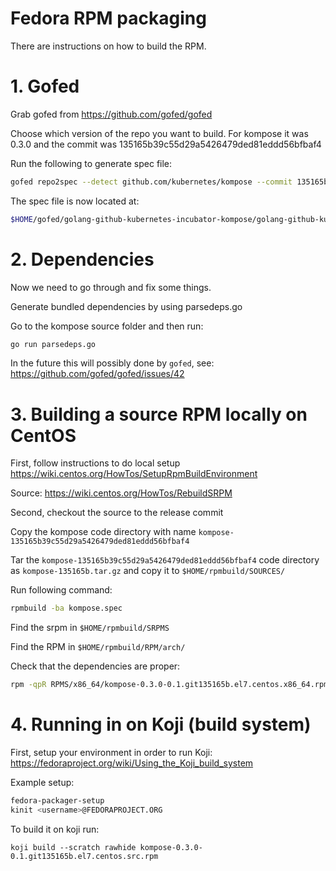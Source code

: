# Fedora RPM packaging

There are instructions on how to build the RPM.

# 1. Gofed

Grab gofed from https://github.com/gofed/gofed

Choose which version of the repo you want to build. For kompose it was 0.3.0 and the commit was 135165b39c55d29a5426479ded81eddd56bfbaf4

Run the following to generate spec file:

```sh
gofed repo2spec --detect github.com/kubernetes/kompose --commit 135165b39c55d29a5426479ded81eddd56bfbaf4 --with-extra --with-build -f
```

The spec file is now located at:

```sh
$HOME/gofed/golang-github-kubernetes-incubator-kompose/golang-github-kubernetes-incubator-kompose.spec
```

# 2. Dependencies

Now we need to go through and fix some things.

Generate bundled dependencies by using parsedeps.go

Go to the kompose source folder and then run:

```sh
go run parsedeps.go
```

In the future this will possibly done by `gofed`, see: https://github.com/gofed/gofed/issues/42

# 3. Building a source RPM locally on CentOS

First, follow instructions to do local setup https://wiki.centos.org/HowTos/SetupRpmBuildEnvironment

Source: https://wiki.centos.org/HowTos/RebuildSRPM

Second, checkout the source to the release commit

Copy the kompose code directory with name `kompose-135165b39c55d29a5426479ded81eddd56bfbaf4`

Tar the `kompose-135165b39c55d29a5426479ded81eddd56bfbaf4` code directory as `kompose-135165b.tar.gz` and copy it to `$HOME/rpmbuild/SOURCES/`

Run following command:

```sh
rpmbuild -ba kompose.spec
```

Find the srpm in `$HOME/rpmbuild/SRPMS`

Find the RPM in `$HOME/rpmbuild/RPM/arch/`

Check that the dependencies are proper:

```sh
rpm -qpR RPMS/x86_64/kompose-0.3.0-0.1.git135165b.el7.centos.x86_64.rpm
```

# 4. Running in on Koji (build system)

First, setup your environment in order to run Koji: https://fedoraproject.org/wiki/Using_the_Koji_build_system

Example setup:

```sh
fedora-packager-setup
kinit <username>@FEDORAPROJECT.ORG
```

To build it on koji run:

```
koji build --scratch rawhide kompose-0.3.0-0.1.git135165b.el7.centos.src.rpm
```
